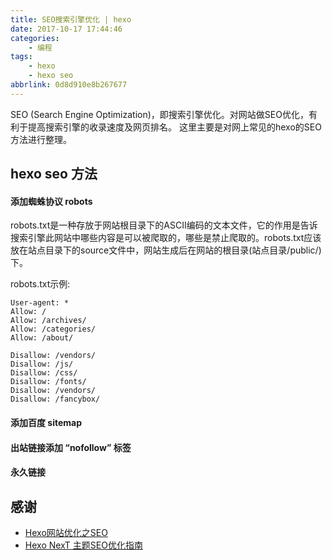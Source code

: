 ```yaml
---
title: SEO搜索引擎优化 | hexo
date: 2017-10-17 17:44:46
categories:
    - 编程
tags:
    - hexo
    - hexo seo
abbrlink: 0d8d910e8b267677
---
```


SEO (Search Engine Optimization)，即搜索引擎优化。对网站做SEO优化，有利于提高搜索引擎的收录速度及网页排名。
这里主要是对网上常见的hexo的SEO方法进行整理。

## hexo seo 方法

#### 添加蜘蛛协议 robots

robots.txt是一种存放于网站根目录下的ASCII编码的文本文件，它的作用是告诉搜索引擎此网站中哪些内容是可以被爬取的，哪些是禁止爬取的。robots.txt应该放在站点目录下的source文件中，网站生成后在网站的根目录(站点目录/public/)下。

robots.txt示例:
```
User-agent: *
Allow: /
Allow: /archives/
Allow: /categories/
Allow: /about/

Disallow: /vendors/
Disallow: /js/
Disallow: /css/
Disallow: /fonts/
Disallow: /vendors/
Disallow: /fancybox/
```

#### 添加百度 sitemap
#### 出站链接添加 “nofollow” 标签
#### 永久链接


## 感谢

* [Hexo网站优化之SEO](http://www.jeyzhang.com/hexo-website-seo.html)
* [Hexo NexT 主题SEO优化指南](https://blog.paddings.cn/2016/08/16/blog/Hexo-NexT-SEO/)

